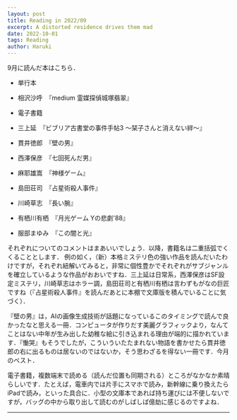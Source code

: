 ```yaml
---
layout: post
title: Reading in 2022/09
excerpt: A distorted residence drives them mad
date: 2022-10-01
tags: Reading
author: Haruki
---
```


9月に読んだ本はこちら．

* 単行本
 * 相沢沙呼　『medium 霊媒探偵城塚翡翠』

* 電子書籍
 * 三上延　『ビブリア古書堂の事件手帖3 ～栞子さんと消えない絆～』
 * 貫井徳郎　『壁の男』
 * 西澤保彦　『七回死んだ男』
 * 麻耶雄嵩　『神様ゲーム』
 * 島田荘司　『占星術殺人事件』
 * 川崎草志　『長い腕』
 * 有栖川有栖　『月光ゲーム Yの悲劇'88』
 * 服部まゆみ　『この闇と光』

それぞれについてのコメントはまあいいでしょう．以降，書籍名は二重括弧でくくることとします．
例の如く，（新）本格ミステリ色の強い作品を読んだいたわけですが，それぞれ紐解いてみると，非常に個性豊かでそれぞれがサブジャンルを確立しているような作品がおおいですね．三上延は日常系，西澤保彦はSF設定ミステリ，川崎草志はホラー調，島田荘司と有栖川有栖は言わずもがなの巨匠ですね（『占星術殺人事件』を読んだあとに本棚で文庫版を積んでいることに気づく）．

『壁の男』は，AIの画像生成技術が話題になっているこのタイミングで読んで良かったなと思える一冊．コンピュータが作りだす美麗グラフィックより，なんてことはない中年が生み出した幼稚な絵に引き込まれる理由が端的に描かれています．『慟哭』もそうでしたが，こういういたたまれない物語を書かせたら貫井徳郎の右に出るものは居ないのではないか，そう思わざるを得ない一冊です．今月のベスト．

電子書籍，複数端末で読める（読んだ位置も同期される）ところがなかなか素晴らしいです．たとえば，電車内では片手にスマホで読み，新幹線に乗り換えたらiPadで読み，といった具合に．小型の文庫本であれば持ち運びには不便しないですが，バッグの中から取り出して読むのがしばしば億劫に感じるのですよね．


-----
